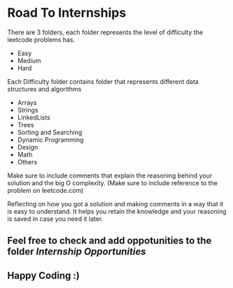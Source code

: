 Road To Internships
==================
There are 3 folders, each folder represents the level of difficulty the leetcode problems has.

* Easy
* Medium
* Hard

Each Difficulty folder contains folder that represents different data structures and algorithms

* Arrays
* Strings
* LinkedLists
* Trees
* Sorting and Searching
* Dynamic Programming
* Design
* Math
* Others

Make sure to include comments that explain the reasoning behind your solution and the big O complexity.  (Make sure to include reference to the problem on leetcode.com)

Reflecting on how you got a solution and making comments in a way that it is easy to understand. It helps you retain the knowledge and your reasoning is saved in case you need it later.

Feel free to check and add oppotunities to the folder *Internship Opportunities*
---

Happy Coding :)
-